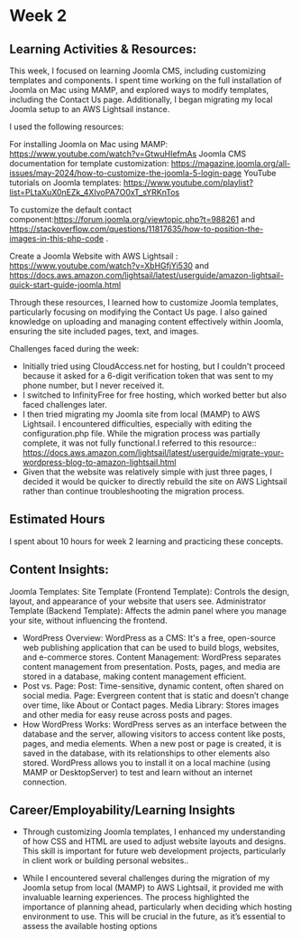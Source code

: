 # Week 2
## Learning Activities & Resources:
This week, I focused on learning Joomla CMS, including customizing templates and components. I spent time working on the full installation of Joomla on Mac using MAMP, and explored ways to modify templates, including the Contact Us page. Additionally, I began migrating my local Joomla setup to an AWS Lightsail instance.

I used the following resources:

For installing Joomla on Mac using MAMP: https://www.youtube.com/watch?v=GtwuHIefmAs
Joomla CMS documentation for template customization: https://magazine.joomla.org/all-issues/may-2024/how-to-customize-the-joomla-5-login-page
YouTube tutorials on Joomla templates: https://www.youtube.com/playlist?list=PLtaXuX0nEZk_4XIvoPA7O0xT_sYRKnTos

To customize the default contact component:https://forum.joomla.org/viewtopic.php?t=988261 and https://stackoverflow.com/questions/11817635/how-to-position-the-images-in-this-php-code . 

Create a Joomla Website with AWS Lightsail : https://www.youtube.com/watch?v=XbHGfjYi530 and https://docs.aws.amazon.com/lightsail/latest/userguide/amazon-lightsail-quick-start-guide-joomla.html

Through these resources, I learned how to customize Joomla templates, particularly focusing on modifying the Contact Us page. I also gained knowledge on uploading and managing content effectively within Joomla, ensuring the site included pages, text, and images.

Challenges faced during the week:

- Initially tried using CloudAccess.net for hosting, but I couldn't proceed because it asked for a 6-digit verification token that was sent to my phone number, but I never received it.
- I switched to InfinityFree for free hosting, which worked better but also faced challenges later.
- I then tried migrating my Joomla site from local (MAMP) to AWS Lightsail. I encountered difficulties, especially with editing the configuration.php file. While the migration process was partially complete, it was not fully functional.I referred to this resource:: https://docs.aws.amazon.com/lightsail/latest/userguide/migrate-your-wordpress-blog-to-amazon-lightsail.html
- Given that the website was relatively simple with just three pages, I decided it would be quicker to directly rebuild the site on AWS Lightsail rather than continue troubleshooting the migration process.


## Estimated Hours
I spent about 10 hours for week 2 learning and practicing these concepts.

## Content Insights:
Joomla Templates:
Site Template (Frontend Template): Controls the design, layout, and appearance of your website that users see.
Administrator Template (Backend Template): Affects the admin panel where you manage your site, without influencing the frontend.
- WordPress Overview:
WordPress as a CMS: It's a free, open-source web publishing application that can be used to build blogs, websites, and e-commerce stores.
Content Management: WordPress separates content management from presentation. Posts, pages, and media are stored in a database, making content management efficient.
- Post vs. Page:
Post: Time-sensitive, dynamic content, often shared on social media.
Page: Evergreen content that is static and doesn’t change over time, like About or Contact pages.
Media Library: Stores images and other media for easy reuse across posts and pages.
- How WordPress Works:
    WordPress serves as an interface between the database and the server, allowing visitors to access content like posts, pages, and media elements.
    When a new post or page is created, it is saved in the database, with its relationships to other elements also stored.
    WordPress allows you to install it on a local machine (using MAMP or DesktopServer) to test and learn without an internet connection.
## Career/Employability/Learning Insights
- Through customizing Joomla templates, I enhanced my understanding of how CSS and HTML are used to adjust website layouts and designs. This skill is important for future web development projects, particularly in client work or building personal websites..

- While I encountered several challenges during the migration of my Joomla setup from local (MAMP) to AWS Lightsail, it provided me with invaluable learning experiences. The process highlighted the importance of planning ahead, particularly when deciding which hosting environment to use. This will be crucial in the future, as it’s essential to assess the available hosting options